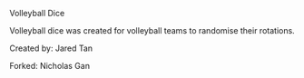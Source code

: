 Volleyball Dice

Volleyball dice was created for volleyball teams to randomise their rotations.

Created by: Jared Tan

Forked: Nicholas Gan